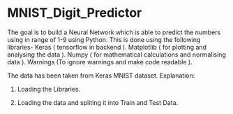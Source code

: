 # MNIST_Digit_Predictor
The goal is to build a Neural Network which is able to predict the numbers using in range of 1-9 using Python.
This is done using the following libraries- Keras ( tensorflow in backend ). Matplotlib ( for plotting and analysing the data ). Numpy ( for mathematical calculations and normalising data ). Warnings (To ignore warnings and make code readable ).

The data has been taken from Keras MNIST dataset. Explanation:

1. Loading the Libraries.

2. Loading the data and spliting it into Train and Test Data.

